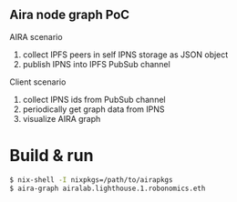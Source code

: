 Aira node graph PoC
-------------------

AIRA scenario

1. collect IPFS peers in self IPNS storage as JSON object
2. publish IPNS into IPFS PubSub channel

Client scenario

1. collect IPNS ids from PubSub channel
2. periodically get graph data from IPNS
3. visualize AIRA graph

Build & run
===========

```bash
$ nix-shell -I nixpkgs=/path/to/airapkgs
$ aira-graph airalab.lighthouse.1.robonomics.eth
```
